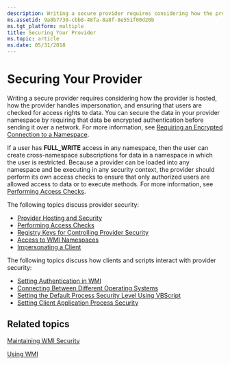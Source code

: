 ```yaml
---
description: Writing a secure provider requires considering how the provider is hosted, how the provider handles impersonation, and ensuring that users are checked for access rights to data.
ms.assetid: 9a8b7730-cbb8-48fa-8a8f-8e551f00d20b
ms.tgt_platform: multiple
title: Securing Your Provider
ms.topic: article
ms.date: 05/31/2018
---
```


# Securing Your Provider

Writing a secure provider requires considering how the provider is hosted, how the provider handles impersonation, and ensuring that users are checked for access rights to data. You can secure the data in your provider namespace by requiring that data be encrypted authentication before sending it over a network. For more information, see [Requiring an Encrypted Connection to a Namespace](requiring-an-encrypted-connection-to-a-namespace.md).

If a user has **FULL\_WRITE** access in any namespace, then the user can create cross-namespace subscriptions for data in a namespace in which the user is restricted. Because a provider can be loaded into any namespace and be executing in any security context, the provider should perform its own access checks to ensure that only authorized users are allowed access to data or to execute methods. For more information, see [Performing Access Checks](performing-access-checks.md).

The following topics discuss provider security:

-   [Provider Hosting and Security](provider-hosting-and-security.md)
-   [Performing Access Checks](performing-access-checks.md)
-   [Registry Keys for Controlling Provider Security](registry-keys-for-controlling-provider-security-.md)
-   [Access to WMI Namespaces](access-to-wmi-namespaces.md)
-   [Impersonating a Client](impersonating-a-client.md)

The following topics discuss how clients and scripts interact with provider security:

-   [Setting Authentication in WMI](setting-authentication-in-wmi.md)
-   [Connecting Between Different Operating Systems](/windows/desktop/WmiSdk/troubleshooting-a-remote-wmi-connection)
-   [Setting the Default Process Security Level Using VBScript](setting-the-default-process-security-level-using-vbscript.md)
-   [Setting Client Application Process Security](setting-client-application-process-security.md)

## Related topics

<dl> <dt>

[Maintaining WMI Security](maintaining-wmi-security.md)
</dt> <dt>

[Using WMI](using-wmi.md)
</dt> </dl>

 

 

